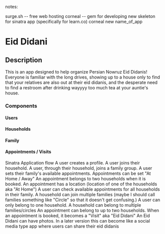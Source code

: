 notes:

surge.sh -- free web hosting
corneal -- gem for developing new skeleton for sinatra app (specifically for learn.co)
  corneal new name_of_app
# Eid Didani

## Description
This is an app designed to help organize Persian Nowruz Eid Didanis!
Everyone is familiar with the long drives, showing up to a house only to find that your relatives are also out at their eid didanis, and the desperate need to find a restroom after drinking wayyyy too much tea at your auntie's house.

### Components

#### Users
#### Households
#### Family
#### Appointments / Visits

Sinatra Application flow
A user creates a profile.
A user joins their household.
A user, through their household, joins a family group.
A user sets their family's available appointments.
Appointments can be set "At Home / Away"
An appointment belongs to two households when it is booked.
An appointment has a location (location of one of the households aka "At Home")
A user can check available appointments for all households in their family.
A household can join multiple families (maybe I should call families something like "Circle" so that it doesn't get confusing.)
A user can only belong to one household.
A household can belong to multiple families/circles
An appointment can belong to up to two households. When an appointment is booked, it becomes a "Visit" aka "Eid Didani"
An Eid Didani can have photos. In a later version this can become like a social media type app where users can share their eid didanis

